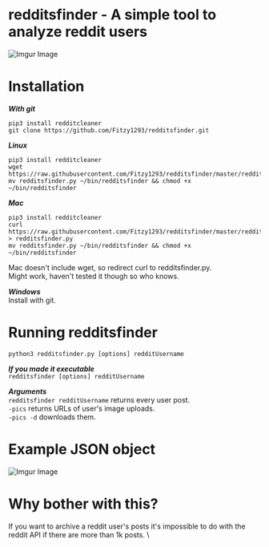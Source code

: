 # redditsfinder - A simple tool to analyze reddit users
![Imgur Image](https://i.imgur.com/fuLrbSh.gif)

# Installation
***With git***
```
pip3 install redditcleaner
git clone https://github.com/Fitzy1293/redditsfinder.git
```

***Linux***
```
pip3 install redditcleaner 
wget https://raw.githubusercontent.com/Fitzy1293/redditsfinder/master/redditsfinder.py
mv redditsfinder.py ~/bin/redditsfinder && chmod +x ~/bin/redditsfinder
```

***Mac***
```
pip3 install redditcleaner 
curl https://raw.githubusercontent.com/Fitzy1293/redditsfinder/master/redditsfinder.py > redditsfinder.py 
mv redditsfinder.py ~/bin/redditsfinder && chmod +x ~/bin/redditsfinder
```
Mac doesn't include wget, so redirect curl to redditsfinder.py. \
Might work, haven't tested it though so who knows.

***Windows***\
Install with git.

# Running redditsfinder
`python3 redditsfinder.py [options] redditUsername` 

***If you made it executable***\
`redditsfinder [options] redditUsername` 

***Arguments***\
`redditsfinder redditUsername` returns every user post.\
`-pics` returns URLs of user's image uploads.\
`-pics -d` downloads them.

# Example JSON object
![Imgur Image](https://i.imgur.com/yHR87rG.png)

# Why bother with this? 
If you want to archive a reddit user's posts it's impossible to do with the reddit API if there are more than 1k posts. \
